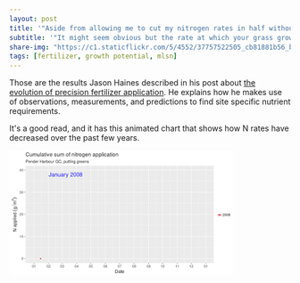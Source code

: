 ```yaml
---
layout: post
title: '"Aside from allowing me to cut my nitrogen rates in half without compromising turf quality, I have seen reductions in turf diseases, thatch, required mowing, fuel use and labor"'
subtitle: '"It might seem obvious but the rate at which your grass grows has a huge impact on how expensive it is to maintain"'
share-img: "https://c1.staticflickr.com/5/4552/37757522505_cb81881b56_b_d.jpg"
tags: [fertilizer, growth potential, mlsn]
---
```


Those are the results Jason Haines described in his post about [the evolution of precision fertilizer application](http://www.turfhacker.com/2017/11/the-evolution-of-precision-fertilizer.html). He explains how he makes use of observations, measurements, and predictions to find site specific nutrient requirements.

It's a good read, and it has this animated chart that shows how N rates have decreased over the past few years.

![animated gif of Pender N rates](/img/penderN_v3.gif)
